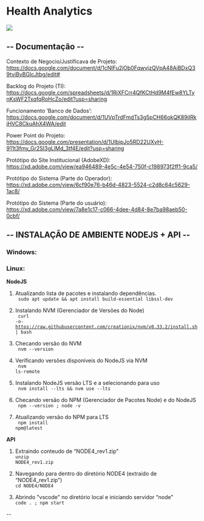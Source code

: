 <h1> Health Analytics </h1>

<a href="https://imgur.com/OSNHwn7.png">
  <img src="https://imgur.com/OSNHwn7.png" />
</a>

<h2> -- Documentação -- </h2>

Contexto de Negocio/Justificava de Projeto:
https://docs.google.com/document/d/1cNIFu2jOb0FqwyjzQVpA48AiBDxQ39tviBvBGlcJtbg/edit#

Backlog do Projeto (TI):
https://docs.google.com/spreadsheets/d/1RjXFCrr4QfKCtHd9M4fEw8YLTynKsWF2TxqfqRoHcZo/edit?usp=sharing

Funcionamento ’Banco de Dados’:
https://docs.google.com/document/d/1UVpTrdFmdTs3g5pCH66okQK89iIRkiHVC8CkuAhX4WA/edit

Power Point do Projeto:
https://docs.google.com/presentation/d/1UlbipJo5RD22UXyH-911t3fmy_Gr2SI3gLlMd_3tf4E/edit?usp=sharing

Protótipo do Site Institucional (AdobeXD):
https://xd.adobe.com/view/ea946489-4e5c-4e54-750f-c198973f2ff1-9ca5/

Protótipo do Sistema (Parte do Operador):
https://xd.adobe.com/view/6cf90e76-b46d-4823-5524-c2d8c64c5629-1ac8/

Protótipo do Sistema (Parte do usuário):
https://xd.adobe.com/view/7a8e1c17-c066-4dee-4d84-8e7ba98aeb50-0cbf/

<h2> -- INSTALAÇÃO DE AMBIENTE NODEJS + API -- </h2>

<h3> Windows: </h3>

<h3> Linux: </h3>

<b>NodeJS</b>
1) Atualizando lista de pacotes e instalando dependências.<br>
<code> sudo apt update && apt install build-essential libssl-dev </code>

2) Instalando NVM (Gerenciador de Versões do Node) <br>
<code> curl -o- https://raw.githubusercontent.com/creationix/nvm/v0.33.2/install.sh | bash </code>

3) Checando versão do NVM <br>
<code> nvm --version </code>

4) Verificando versões disponíveis do NodeJS via NVM <br>
<code> nvm ls-remote </code>

5) Instalando NodeJS versão LTS e a selecionando para uso <br>
<code> nvm install --lts && nvm use --lts </code>

6) Checando versão do NPM (Gerenciador de Pacotes Node) e do NodeJS <br>
<code> npm --version ; node -v </code>

7) Atualizando versão do NPM para LTS <br>
<code> npm install npm@latest </code>

<b>API</b>
1)  Extraindo conteudo de “NODE4_rev1.zip”<br>
<code>unzip NODE4_rev1.zip</code>

2) Navegando para dentro do diretório NODE4 (extraido de “NODE4_rev1.zip”)<br>
<code>cd NODE4/NODE4</code>

3) Abrindo "vscode" no diretório local e iniciando servidor “node”<br>
<code>code . ; npm start</code>

--
